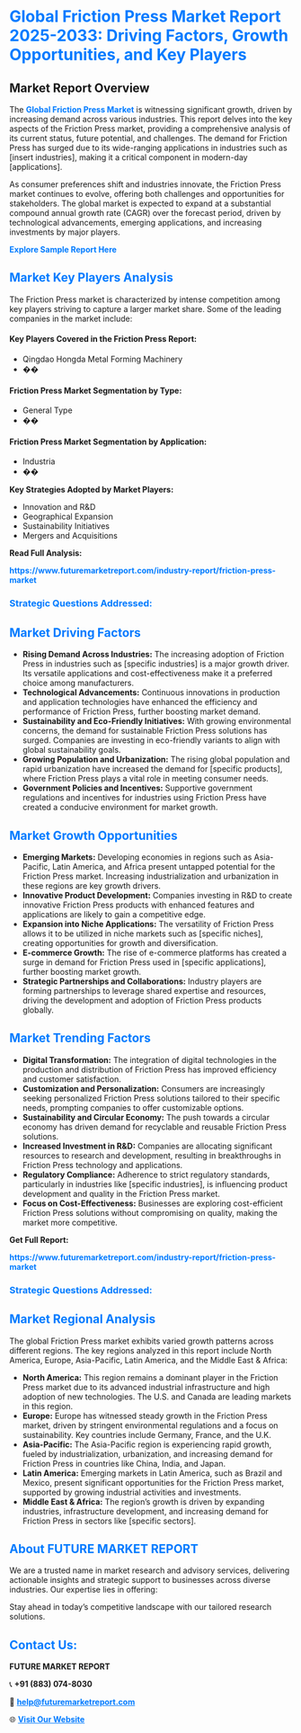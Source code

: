 <h1 style="color: #007BFF;">Global Friction Press Market Report 2025-2033: Driving Factors, Growth Opportunities, and Key Players</h1>

<section id="overview">
<h2>Market Report Overview</h2>
<p>The <a href="https://www.futuremarketreport.com/industry-report/friction-press-market" style="color: #007BFF; text-decoration: none;"><strong>Global Friction Press Market</strong></a> is witnessing significant growth, driven by increasing demand across various industries. This report delves into the key aspects of the Friction Press market, providing a comprehensive analysis of its current status, future potential, and challenges. The demand for Friction Press has surged due to its wide-ranging applications in industries such as [insert industries], making it a critical component in modern-day [applications].</p>
<p>As consumer preferences shift and industries innovate, the Friction Press market continues to evolve, offering both challenges and opportunities for stakeholders. The global market is expected to expand at a substantial compound annual growth rate (CAGR) over the forecast period, driven by technological advancements, emerging applications, and increasing investments by major players.</p>
</section>

<section id="overview">
<p><a href="https://www.futuremarketreport.com/request-sample/reportId=114028" style="color: #007BFF; text-decoration: none;"><strong>Explore Sample Report Here</strong></a></p>
</section>

<section id="key-players">
<h2 style="color: #007BFF;">Market Key Players Analysis</h2>
<p>The Friction Press market is characterized by intense competition among key players striving to capture a larger market share. Some of the leading companies in the market include:</p>
<h4>Key Players Covered in the Friction Press Report:</h4>
<ul><li>Qingdao Hongda Metal Forming Machinery</li><li>��</li></ul>
<h4>Friction Press Market Segmentation by Type:</h4>
<ul><li>General Type</li><li>��</li></ul>

<h4>Friction Press Market Segmentation by Application:</h4>
<ul><li>Industria</li><li>��</li></ul>
<p><strong>Key Strategies Adopted by Market Players:</strong></p>
<ul>
<li>Innovation and R&D</li>
<li>Geographical Expansion</li>
<li>Sustainability Initiatives</li>
<li>Mergers and Acquisitions</li>
</ul>
</section>

<section>
<p><strong>Read Full Analysis: </strong></p><a href="https://www.futuremarketreport.com/industry-report/friction-press-market" style="color: #007BFF; text-decoration: none;"><strong>https://www.futuremarketreport.com/industry-report/friction-press-market</strong></a>
<h3 style="color: #007BFF;">Strategic Questions Addressed:</h3>
</section>

<section id="driving-factors">
<h2 style="color: #007BFF;">Market Driving Factors</h2>
<ul>
<li><strong>Rising Demand Across Industries:</strong> The increasing adoption of Friction Press in industries such as [specific industries] is a major growth driver. Its versatile applications and cost-effectiveness make it a preferred choice among manufacturers.</li>
<li><strong>Technological Advancements:</strong> Continuous innovations in production and application technologies have enhanced the efficiency and performance of Friction Press, further boosting market demand.</li>
<li><strong>Sustainability and Eco-Friendly Initiatives:</strong> With growing environmental concerns, the demand for sustainable Friction Press solutions has surged. Companies are investing in eco-friendly variants to align with global sustainability goals.</li>
<li><strong>Growing Population and Urbanization:</strong> The rising global population and rapid urbanization have increased the demand for [specific products], where Friction Press plays a vital role in meeting consumer needs.</li>
<li><strong>Government Policies and Incentives:</strong> Supportive government regulations and incentives for industries using Friction Press have created a conducive environment for market growth.</li>
</ul>
</section>

<section id="growth-opportunities">
<h2 style="color: #007BFF;">Market Growth Opportunities</h2>
<ul>
<li><strong>Emerging Markets:</strong> Developing economies in regions such as Asia-Pacific, Latin America, and Africa present untapped potential for the Friction Press market. Increasing industrialization and urbanization in these regions are key growth drivers.</li>
<li><strong>Innovative Product Development:</strong> Companies investing in R&D to create innovative Friction Press products with enhanced features and applications are likely to gain a competitive edge.</li>
<li><strong>Expansion into Niche Applications:</strong> The versatility of Friction Press allows it to be utilized in niche markets such as [specific niches], creating opportunities for growth and diversification.</li>
<li><strong>E-commerce Growth:</strong> The rise of e-commerce platforms has created a surge in demand for Friction Press used in [specific applications], further boosting market growth.</li>
<li><strong>Strategic Partnerships and Collaborations:</strong> Industry players are forming partnerships to leverage shared expertise and resources, driving the development and adoption of Friction Press products globally.</li>
</ul>
</section>

<section id="trending-factors">
<h2 style="color: #007BFF;">Market Trending Factors</h2>
<ul>
<li><strong>Digital Transformation:</strong> The integration of digital technologies in the production and distribution of Friction Press has improved efficiency and customer satisfaction.</li>
<li><strong>Customization and Personalization:</strong> Consumers are increasingly seeking personalized Friction Press solutions tailored to their specific needs, prompting companies to offer customizable options.</li>
<li><strong>Sustainability and Circular Economy:</strong> The push towards a circular economy has driven demand for recyclable and reusable Friction Press solutions.</li>
<li><strong>Increased Investment in R&D:</strong> Companies are allocating significant resources to research and development, resulting in breakthroughs in Friction Press technology and applications.</li>
<li><strong>Regulatory Compliance:</strong> Adherence to strict regulatory standards, particularly in industries like [specific industries], is influencing product development and quality in the Friction Press market.</li>
<li><strong>Focus on Cost-Effectiveness:</strong> Businesses are exploring cost-efficient Friction Press solutions without compromising on quality, making the market more competitive.</li>
</ul>
</section>

<section>
<p><strong>Get Full Report: </strong></p><a href="https://www.futuremarketreport.com/industry-report/friction-press-market" style="color: #007BFF; text-decoration: none;"><strong>https://www.futuremarketreport.com/industry-report/friction-press-market</strong></a>
<h3 style="color: #007BFF;">Strategic Questions Addressed:</h3>
</section>


<section id="regional-analysis">
<h2 style="color: #007BFF;">Market Regional Analysis</h2>
<p>The global Friction Press market exhibits varied growth patterns across different regions. The key regions analyzed in this report include North America, Europe, Asia-Pacific, Latin America, and the Middle East & Africa:</p>
<ul>
<li><strong>North America:</strong> This region remains a dominant player in the Friction Press market due to its advanced industrial infrastructure and high adoption of new technologies. The U.S. and Canada are leading markets in this region.</li>
<li><strong>Europe:</strong> Europe has witnessed steady growth in the Friction Press market, driven by stringent environmental regulations and a focus on sustainability. Key countries include Germany, France, and the U.K.</li>
<li><strong>Asia-Pacific:</strong> The Asia-Pacific region is experiencing rapid growth, fueled by industrialization, urbanization, and increasing demand for Friction Press in countries like China, India, and Japan.</li>
<li><strong>Latin America:</strong> Emerging markets in Latin America, such as Brazil and Mexico, present significant opportunities for the Friction Press market, supported by growing industrial activities and investments.</li>
<li><strong>Middle East & Africa:</strong> The region’s growth is driven by expanding industries, infrastructure development, and increasing demand for Friction Press in sectors like [specific sectors].</li>
</ul>
</section>

<footer>
<h2 style="color: #007BFF;">About FUTURE MARKET REPORT</h2>
<p>We are a trusted name in market research and advisory services, delivering actionable insights and strategic support to businesses across diverse industries. Our expertise lies in offering:</p>

<p>Stay ahead in today’s competitive landscape with our tailored research solutions.</p>

<h2 style="color: #007BFF;">Contact Us:</h2>
<p><strong>FUTURE MARKET REPORT</strong></p>
<p>📞 <strong>+91 (883) 074-8030</strong></p>
<p>📧 <strong><a href="mailto:help@futuremarketreport.com" style="color: #007BFF;">help@futuremarketreport.com</a></strong></p>
<p>🌐 <strong><a href="https://www.futuremarketreport.com/" style="color: #007BFF;">Visit Our Website</a></strong></p>
</footer>